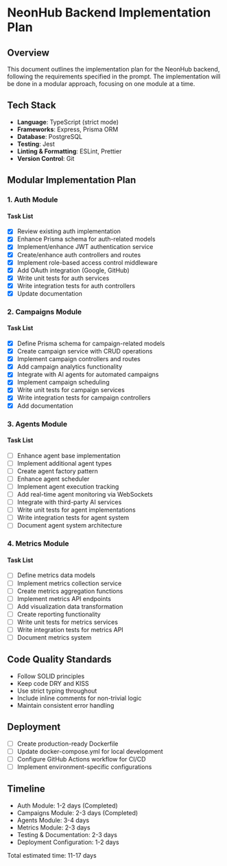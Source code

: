 # NeonHub Backend Implementation Plan

## Overview

This document outlines the implementation plan for the NeonHub backend, following the requirements specified in the prompt. The implementation will be done in a modular approach, focusing on one module at a time.

## Tech Stack

- **Language**: TypeScript (strict mode)
- **Frameworks**: Express, Prisma ORM
- **Database**: PostgreSQL
- **Testing**: Jest
- **Linting & Formatting**: ESLint, Prettier
- **Version Control**: Git

## Modular Implementation Plan

### 1. Auth Module

#### Task List

- [x] Review existing auth implementation
- [x] Enhance Prisma schema for auth-related models
- [x] Implement/enhance JWT authentication service
- [x] Create/enhance auth controllers and routes
- [x] Implement role-based access control middleware
- [x] Add OAuth integration (Google, GitHub)
- [x] Write unit tests for auth services
- [x] Write integration tests for auth controllers
- [x] Update documentation

### 2. Campaigns Module

#### Task List

- [x] Define Prisma schema for campaign-related models
- [x] Create campaign service with CRUD operations
- [x] Implement campaign controllers and routes
- [x] Add campaign analytics functionality
- [x] Integrate with AI agents for automated campaigns
- [x] Implement campaign scheduling
- [x] Write unit tests for campaign services
- [x] Write integration tests for campaign controllers
- [x] Add documentation

### 3. Agents Module

#### Task List

- [ ] Enhance agent base implementation
- [ ] Implement additional agent types
- [ ] Create agent factory pattern
- [ ] Enhance agent scheduler
- [ ] Implement agent execution tracking
- [ ] Add real-time agent monitoring via WebSockets
- [ ] Integrate with third-party AI services
- [ ] Write unit tests for agent implementations
- [ ] Write integration tests for agent system
- [ ] Document agent system architecture

### 4. Metrics Module

#### Task List

- [ ] Define metrics data models
- [ ] Implement metrics collection service
- [ ] Create metrics aggregation functions
- [ ] Implement metrics API endpoints
- [ ] Add visualization data transformation
- [ ] Create reporting functionality
- [ ] Write unit tests for metrics services
- [ ] Write integration tests for metrics API
- [ ] Document metrics system

## Code Quality Standards

- Follow SOLID principles
- Keep code DRY and KISS
- Use strict typing throughout
- Include inline comments for non-trivial logic
- Maintain consistent error handling

## Deployment

- [ ] Create production-ready Dockerfile
- [ ] Update docker-compose.yml for local development
- [ ] Configure GitHub Actions workflow for CI/CD
- [ ] Implement environment-specific configurations

## Timeline

- Auth Module: 1-2 days (Completed)
- Campaigns Module: 2-3 days (Completed)
- Agents Module: 3-4 days
- Metrics Module: 2-3 days
- Testing & Documentation: 2-3 days
- Deployment Configuration: 1-2 days

Total estimated time: 11-17 days
